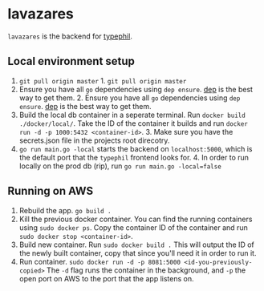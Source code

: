 # lavazares
`lavazares` is the backend for [typephil](https://github.com/codephil-columbia/typephil).

## Local environment setup
1. `git pull origin master`	1. `git pull origin master`
2. Ensure you have all `go` dependencies using `dep ensure`. [dep](https://github.com/golang/dep) is the best way to get them. 	2. Ensure you have all `go` dependencies using `dep ensure`. [dep](https://github.com/golang/dep) is the best way to get them. 
3. Build the local db container in a seperate terminal. Run `docker build ./docker/local/`. Take the ID of the container it builds and run `docker run -d -p 1000:5432 <container-id>`.	3. Make sure you have the secrets.json file in the projects root direcotry. 
4. `go run main.go -local` starts the backend on `localhost:5000`, which is the default port that the `typephil` frontend looks for.	4. In order to run locally on the prod db (rip), run `go run main.go -local=false`

## Running on AWS 
1. Rebuild the app. `go build .`
2. Kill the previous docker container. You can find the running containers using `sudo docker ps`. Copy the container ID of the container and run `sudo docker stop <container-id>`. 
3. Build new container. Run `sudo docker build .` This will output the ID of the newly built container, copy that since you'll need it in order to run it.
4. Run container. `sudo docker run -d -p 8081:5000 <id-you-previously-copied>` The `-d` flag runs the container in the background, and `-p` the open port on AWS to the port that the app listens on.
